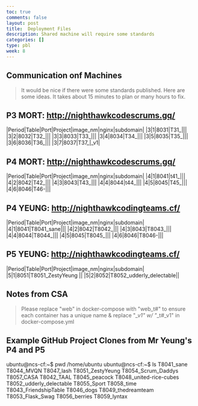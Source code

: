 ```yaml
---
toc: true
comments: false
layout: post
title:  Deployment Files
description: Shared machine will require some standards
categories: []
type: pbl
week: 8
---
```


## Communication onf Machines
> It would be nice if there were some standards published.  Here are some ideas.  It takes about 15 minutes to plan or many hours to fix.

## P3 MORT: http://nighthawkcodescrums.gq/

|Period|Table|Port|Project|image_nm|nginx|subdomain|
|3|1|8031|T31_|||
|3|2|8032|T32_|||
|3|3|8033|T33_|||
|3|4|8034|T34_|||
|3|5|8035|T35_|||
|3|6|8036|T36_|||
|3|7|8037|T37_|_v1|

## P4 MORT: http://nighthawkcodescrums.gq/

|Period|Table|Port|Project|image_nm|nginx|subdomain|
|4|1|8041|t41_|||
|4|2|8042|T42_|||
|4|3|8043|T43_|||
|4|4|8044|t44_|||
|4|5|8045|T45_|||
|4|6|8046|T46-|||

## P4 YEUNG: http://nighthawkcodingteams.cf/
|Period|Table|Port|Project|image_nm|nginx|subdomain|
|4|1|8041|T8041_sane|||
|4|2|8042|T8042_|||
|4|3|8043|T8043_|||
|4|4|8044|T8044_|||
|4|5|8045|T8045_|||
|4|6|8046|T8046-|||

## P5 YEUNG: http://nighthawkcodingteams.cf/
|Period|Table|Port|Project|image_nm|nginx|subdomain|
|5|1|8051|T8051_ZestyYeung ||
|5|2|8052|T8052_udderly_delectable||


## Notes from CSA
> Please replace "web" in docker-compose with "web_t#" to ensure each container has a unique name & replace "*_v1" w/ "*_t#_v1" in docker-compose.yml

## Example GitHub Project Clones from Mr Yeung's P4 and P5
ubuntu@ncs-cf:~$ pwd
/home/ubuntu
ubuntu@ncs-cf:~$ ls
T8041_sane             T8044_MVQN     T8047_lash               T8051_ZestyYeung          T8054_Scrum_Daddys  T8057_CASA
T8042_TAAL             T8045_peacock  T8048_united-rice-cubes  T8052_udderly_delectable  T8055_Sport         T8058_time
T8043_FriendshipTable  T8046_dogs     T8049_thedreamteam       T8053_Flask_Swag          T8056_berries       T8059_lyntax